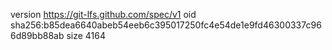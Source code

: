 version https://git-lfs.github.com/spec/v1
oid sha256:b85dea6640abeb54eeb6c395017250fc4e54de1e9fd46300337c966d89bb88ab
size 4164
